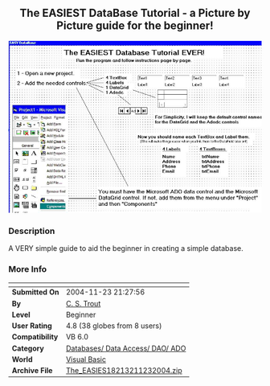 ﻿<div align="center">

## The EASIEST DataBase Tutorial \- a Picture by Picture guide for the beginner\!

<img src="PIC20041123214422589.JPG">
</div>

### Description

A VERY simple guide to aid the beginner in creating a simple database.
 
### More Info
 


<span>             |<span>
---                |---
**Submitted On**   |2004-11-23 21:27:56
**By**             |[C\. S\. Trout](https://github.com/Planet-Source-Code/PSCIndex/blob/master/ByAuthor/c-s-trout.md)
**Level**          |Beginner
**User Rating**    |4.8 (38 globes from 8 users)
**Compatibility**  |VB 6\.0
**Category**       |[Databases/ Data Access/ DAO/ ADO](https://github.com/Planet-Source-Code/PSCIndex/blob/master/ByCategory/databases-data-access-dao-ado__1-6.md)
**World**          |[Visual Basic](https://github.com/Planet-Source-Code/PSCIndex/blob/master/ByWorld/visual-basic.md)
**Archive File**   |[The\_EASIES18213211232004\.zip](https://github.com/Planet-Source-Code/c-s-trout-the-easiest-database-tutorial-a-picture-by-picture-guide-for-the-beginner__1-57395/archive/master.zip)









